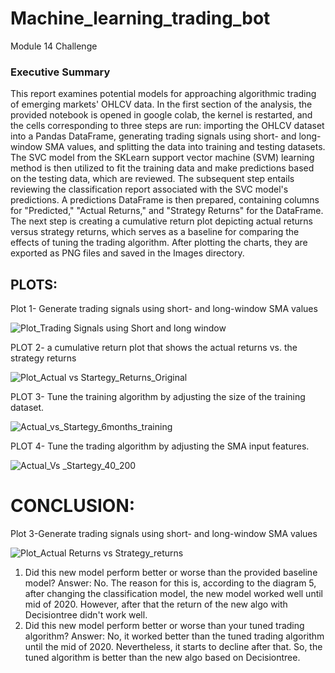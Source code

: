 # Machine_learning_trading_bot
Module 14 Challenge
### Executive Summary
  This report examines potential models for approaching algorithmic trading of emerging markets' OHLCV data. In the first section of the analysis, the provided notebook is opened in google colab, the kernel is restarted, and the cells corresponding to three steps are run: importing the OHLCV dataset into a Pandas DataFrame, generating trading signals using short- and long-window SMA values, and splitting the data into training and testing datasets. 
  The SVC model from the SKLearn support vector machine (SVM) learning method is then utilized to fit the training data and make predictions based on the testing data, which are reviewed. The subsequent step entails reviewing the classification report associated with the SVC model's predictions. A predictions DataFrame is then prepared, containing columns for "Predicted," "Actual Returns," and "Strategy Returns" for the DataFrame. The next step is creating a cumulative return plot depicting actual returns versus strategy returns, which serves as a baseline for comparing the effects of tuning the trading algorithm. After plotting the charts, they are exported as PNG files and saved in the Images directory.
  
## PLOTS:

Plot 1- Generate trading signals using short- and long-window SMA values

![Plot_Trading Signals using Short and long window](https://user-images.githubusercontent.com/118064873/228393403-177e95f1-f5ad-48a4-8c54-f43f9bbc0f0c.png)

PLOT 2- a cumulative return plot that shows the actual returns vs. the strategy returns

![Plot_Actual vs Startegy_Returns_Original](https://user-images.githubusercontent.com/118064873/228396475-bf5a84c4-02a7-44e1-8ebe-100e552744be.png)

PLOT 3- Tune the training algorithm by adjusting the size of the training dataset.

![Actual_vs_Startegy_6months_training](https://user-images.githubusercontent.com/118064873/228398150-d5acdadc-bfcf-4d6c-a126-25a77b19a8b5.png)


PLOT 4- Tune the trading algorithm by adjusting the SMA input features.

![Actual_Vs _Startegy_40_200](https://user-images.githubusercontent.com/118064873/228397935-4492e9eb-75a9-4dbb-b5a8-e7e9b7aaca81.png)

# CONCLUSION: 
Plot 3-Generate trading signals using short- and long-window SMA values

![Plot_Actual Returns vs Strategy_returns](https://user-images.githubusercontent.com/118064873/228392388-0096b33b-9386-4022-8625-903bccc53623.png)

1. Did this new model perform better or worse than the provided baseline model? Answer: No. The reason for this is, according to the diagram 5, after changing the classification model, the new model worked well until mid of 2020. However, after that the return of the new algo with Decisiontree didn't work well.
2. Did this new model perform better or worse than your tuned trading algorithm? Answer: No, it worked better than the tuned trading algorithm until the mid of 2020. Nevertheless, it starts to decline after that. So, the tuned algorithm is better than the new algo based on Decisiontree.
